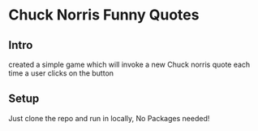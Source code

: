 # Chuck Norris Funny Quotes

## Intro

created a simple game which will invoke a new Chuck norris quote each time a user clicks on the button

## Setup

Just clone the repo and run in locally, No Packages needed!
